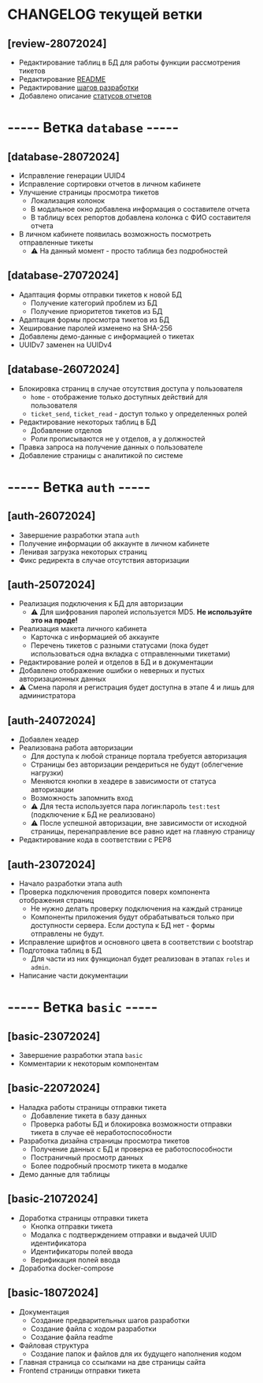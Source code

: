 # CHANGELOG текущей ветки

## [review-28072024]
- Редактирование таблиц в БД для работы функции рассмотрения тикетов
- Редактирование [README](./README.md)
- Редактирование [шагов разработки](./DEV_STEPS.md)
- Добавлено описание [статусов отчетов](./temp_access/STATUSES.md)



# ----- Ветка `database` -----
## [database-28072024]
- Исправление генерации UUID4
- Исправление сортировки отчетов в личном кабинете
- Улучшение страницы просмотра тикетов
    - Локализация колонок
    - В модальное окно добавлена информация о составителе отчета
    - В таблицу всех репортов добавлена колонка с ФИО составителя отчета
- В личном кабинете появилась возможность посмотреть отправленные тикеты
    - ⚠️ На данный момент - просто таблица без подробностей

## [database-27072024]
- Адаптация формы отправки тикетов к новой БД
    - Получение категорий проблем из БД
    - Получение приоритетов тикетов из БД
- Адаптация формы просмотра тикетов из БД
- Хеширование паролей изменено на SHA-256
- Добавлены демо-данные с информацией о тикетах
- UUIDv7 заменен на UUIDv4

## [database-26072024]
- Блокировка страниц в случае отсутствия доступа у пользователя
    - `home` - отображение только доступных действий для пользователя
    - `ticket_send`, `ticket_read` - доступ только у определенных ролей
- Редактирование некоторых таблиц в БД
    - Добавление отделов
    - Роли прописываются не у отделов, а у должностей
- Правка запроса на получение данных о пользователе
- Добавление страницы с аналитикой по системе


# ----- Ветка `auth` -----
## [auth-26072024]
- Завершение разработки этапа `auth`
- Получение информации об аккаунте в личном кабинете
- Ленивая загрузка некоторых страниц
- Фикс редиректа в случае отсутствия авторизации

## [auth-25072024]
- Реализация подключения к БД для авторизации
    - ⚠️ Для шифрования паролей используется MD5. **Не используйте это на проде!**
- Реализация макета личного кабинета
    - Карточка с информацией об аккаунте
    - Перечень тикетов с разными статусами (пока будет использоваться одна вкладка с отправленными тикетами)
- Редактирование ролей и отделов в БД и в документации
- Добавлено отображение ошибки о неверных и пустых авторизационных данных
- ⚠️ Смена пароля и регистрация будет доступна в этапе 4 и лишь для администратора

## [auth-24072024]
- Добавлен хеадер
- Реализована работа авторизации
    - Для доступа к любой странице портала требуется авторизация
    - Страницы без авторизации рендериться не будут (облегчение нагрузки)
    - Меняются кнопки в хеадере в зависимости от статуса авторизации
    - Возможность запомнить вход
    - ⚠️ Для теста используется пара логин:пароль `test:test` (подключение к БД не реализовано)
    - ⚠️ После успешной авторизации, вне зависимости от исходной страницы, перенаправление все равно идет на главную страницу
- Редактирование кода в соответствии с PEP8

## [auth-23072024]
- Начало разработки этапа auth
- Проверка подключения проводится поверх компонента отображения страниц
    - Не нужно делать проверку подключения на каждый странице
    - Компоненты приложения будут обрабатываться только при доступности сервера. Если доступа к БД нет - формы отправлены не будут.
- Исправление шрифтов и основного цвета в соответствии с bootstrap
- Подготовка таблиц в БД
    - Для части из них функционал будет реализован в этапах `roles` и `admin`. 
- Написание части документации


# ----- Ветка `basic` -----
## [basic-23072024]
- Завершение разработки этапа `basic`
- Комментарии к некоторым компонентам

## [basic-22072024]
- Наладка работы страницы отправки тикета 
    - Добавление тикета в базу данных
    - Проверка работы БД и блокировка возможности отправки тикета в случае её неработоспособности
- Разработка дизайна страницы просмотра тикетов
    - Получение данных с БД и проверка ее работоспособности
    - Постраничный просмотр данных
    - Более подробный просмотр тикета в модалке
- Демо данные для таблицы

## [basic-21072024]
- Доработка страницы отправки тикета
    - Кнопка отправки тикета
    - Модалка с подтверждением отправки и выдачей UUID идентификатора
    - Идентификаторы полей ввода
    - Верификация полей ввода
- Доработка docker-compose

## [basic-18072024]
- Документация
    - Создание предварительных шагов разработки
    - Создание файла с ходом разработки
    - Создание файла readme
- Файловая структура
    - Создание папок и файлов для их будущего наполнения кодом
- Главная страница со ссылками на две страницы сайта
- Frontend страницы отправки тикета